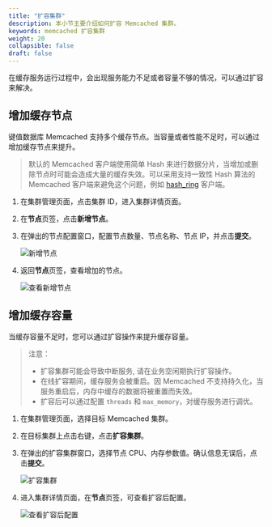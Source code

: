 ```yaml
---
title: "扩容集群"
description: 本小节主要介绍如何扩容 Memcached 集群。 
keywords: memcached 扩容集群
weight: 20
collapsible: false
draft: false
---
```




在缓存服务运行过程中，会出现服务能力不足或者容量不够的情况，可以通过扩容来解决。

## 增加缓存节点

键值数据库 Memcached 支持多个缓存节点。当容量或者性能不足时，可以通过增加缓存节点来提升。 

> 默认的 Memcached 客户端使用简单 Hash 来进行数据分片，当增加或删除节点时可能会造成大量的缓存失效。可以采用支持一致性 Hash 算法的 Memcached 客户端来避免这个问题，例如 [hash_ring](https://pypi.python.org/pypi/hash_ring)  客户端。

1. 在集群管理页面，点击集群 ID，进入集群详情页面。
2. 在**节点**页签，点击**新增节点**。
3. 在弹出的节点配置窗口，配置节点数量、节点名称、节点 IP，并点击**提交**。
   
   ![新增节点](../../_images/add_node.png)
   
4. 返回**节点**页签，查看增加的节点。

   ![查看新增节点](../../_images/check_node.png)

## 增加缓存容量

当缓存容量不足时，您可以通过扩容操作来提升缓存容量。

> 注意：
> 
> - 扩容集群可能会导致中断服务, 请在业务空闲期执行扩容操作。
> - 在线扩容期间，缓存服务会被重启。因 Memcached 不支持持久化，当服务重启后，内存中缓存的数据将被重置而失效。
> - 扩容后可以通过配置 `threads` 和 `max_memory`，对缓存服务进行调优。

1. 在集群管理页面，选择目标 Memcached 集群。
2. 在目标集群上点击右键，点击**扩容集群**。
3. 在弹出的扩容集群窗口，选择节点 CPU、内存参数值。确认信息无误后，点击**提交**。
   
   ![扩容集群](../../_images/expansion.png)

4. 进入集群详情页面，在**节点**页签，可查看扩容后配置。

   ![查看扩容后配置](../../_images/check_expansion.png)
